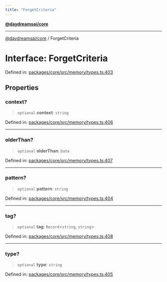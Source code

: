 ```yaml
---
title: "ForgetCriteria"
---
```


[**@daydreamsai/core**](./api-reference.md)

***

[@daydreamsai/core](./api-reference.md) / ForgetCriteria

# Interface: ForgetCriteria

Defined in: [packages/core/src/memory/types.ts:403](https://github.com/dojoengine/daydreams/blob/612e9304717c546d301f9cac8c204de734cac957/packages/core/src/memory/types.ts#L403)

## Properties

### context?

> `optional` **context**: `string`

Defined in: [packages/core/src/memory/types.ts:406](https://github.com/dojoengine/daydreams/blob/612e9304717c546d301f9cac8c204de734cac957/packages/core/src/memory/types.ts#L406)

***

### olderThan?

> `optional` **olderThan**: `Date`

Defined in: [packages/core/src/memory/types.ts:407](https://github.com/dojoengine/daydreams/blob/612e9304717c546d301f9cac8c204de734cac957/packages/core/src/memory/types.ts#L407)

***

### pattern?

> `optional` **pattern**: `string`

Defined in: [packages/core/src/memory/types.ts:404](https://github.com/dojoengine/daydreams/blob/612e9304717c546d301f9cac8c204de734cac957/packages/core/src/memory/types.ts#L404)

***

### tag?

> `optional` **tag**: `Record`\<`string`, `string`\>

Defined in: [packages/core/src/memory/types.ts:408](https://github.com/dojoengine/daydreams/blob/612e9304717c546d301f9cac8c204de734cac957/packages/core/src/memory/types.ts#L408)

***

### type?

> `optional` **type**: `string`

Defined in: [packages/core/src/memory/types.ts:405](https://github.com/dojoengine/daydreams/blob/612e9304717c546d301f9cac8c204de734cac957/packages/core/src/memory/types.ts#L405)
